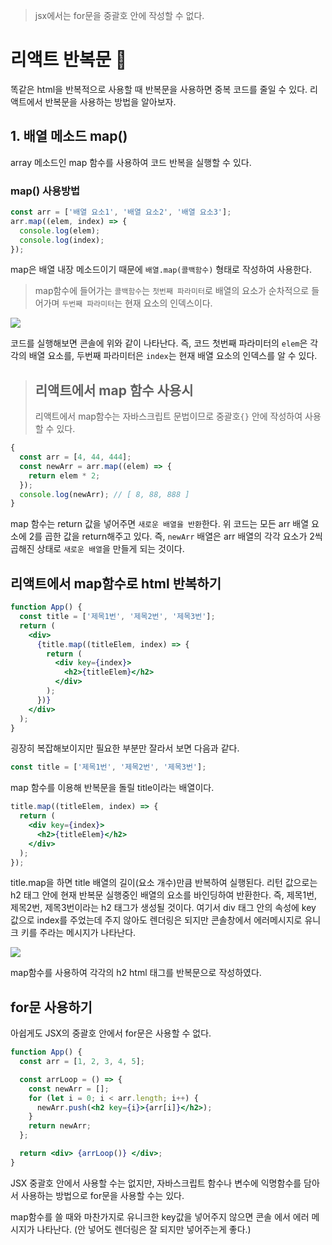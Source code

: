 > jsx에서는 for문을 중괄호 안에 작성할 수 없다.

# 리액트 반복문 💞

똑같은 html을 반복적으로 사용할 때 반복문을 사용하면 중복 코드를 줄일 수 있다.
리액트에서 반복문을 사용하는 방법을 알아보자.

## 1. 배열 메소드 map()

array 메소드인 map 함수를 사용하여 코드 반복을 실행할 수 있다.

### map() 사용방법

```javascript
const arr = ['배열 요소1', '배열 요소2', '배열 요소3'];
arr.map((elem, index) => {
  console.log(elem);
  console.log(index);
});
```

map은 배열 내장 메소드이기 때문에 `배열.map(콜백함수)` 형태로 작성하여 사용한다.

> map함수에 들어가는 `콜백함수`는 `첫번째 파라미터`로 배열의 요소가 순차적으로 들어가며 `두번째 파라미터`는 현재 요소의 인덱스이다.

![](https://velog.velcdn.com/images/reasonz/post/6db56ed3-e486-4d7a-8a1b-5aff5fcb4864/image.png)

코드를 실행해보면 콘솔에 위와 같이 나타난다.
즉, 코드 첫번째 파라미터의 `elem`은 각각의 배열 요소를, 두번째 파라미터은 `index`는 현재 배열 요소의 인덱스를 알 수 있다.

> ## 리액트에서 map 함수 사용시
>
> 리액트에서 map함수는 자바스크립트 문법이므로 중괄호`{}` 안에 작성하여 사용할 수 있다.

```jsx
{
  const arr = [4, 44, 444];
  const newArr = arr.map((elem) => {
    return elem * 2;
  });
  console.log(newArr); // [ 8, 88, 888 ]
}
```

map 함수는 return 값을 넣어주면 `새로운 배열을 반환`한다.
위 코드는 모든 arr 배열 요소에 2를 곱한 값을 return해주고 있다.
즉, `newArr` 배열은 arr 배열의 각각 요소가 2씩 곱해진 상태로 `새로운 배열`을 만들게 되는 것이다.

## 리액트에서 map함수로 html 반복하기

```jsx
function App() {
  const title = ['제목1번', '제목2번', '제목3번'];
  return (
    <div>
      {title.map((titleElem, index) => {
        return (
          <div key={index}>
            <h2>{titleElem}</h2>
          </div>
        );
      })}
    </div>
  );
}
```

굉장히 복잡해보이지만 필요한 부분만 잘라서 보면 다음과 같다.

```jsx
const title = ['제목1번', '제목2번', '제목3번'];
```

map 함수를 이용해 반복문을 돌릴 title이라는 배열이다.

```jsx
title.map((titleElem, index) => {
  return (
    <div key={index}>
      <h2>{titleElem}</h2>
    </div>
  );
});
```

title.map을 하면 title 배열의 길이(요소 개수)만큼 반복하여 실행된다.
리턴 값으로는 h2 태그 안에 현재 반복문 실행중인 배열의 요소를 바인딩하여 반환한다.
즉, 제목1번, 제목2번, 제목3번이라는 h2 태그가 생성될 것이다.
여기서 div 태그 안의 속성에 key 값으로 index를 주었는데 주지 않아도 렌더링은 되지만 콘솔창에서 에러메시지로 유니크 키를 주라는 메시지가 나타난다.

![](https://velog.velcdn.com/images/reasonz/post/f053911e-292a-47a4-a84f-6314d099ec26/image.png)

map함수를 사용하여 각각의 h2 html 태그를 반복문으로 작성하였다.

## for문 사용하기

아쉽게도 JSX의 중괄호 안에서 for문은 사용할 수 없다.

```jsx
function App() {
  const arr = [1, 2, 3, 4, 5];

  const arrLoop = () => {
    const newArr = [];
    for (let i = 0; i < arr.length; i++) {
      newArr.push(<h2 key={i}>{arr[i]}</h2>);
    }
    return newArr;
  };

  return <div> {arrLoop()} </div>;
}
```

JSX 중괄호 안에서 사용할 수는 없지만, 자바스크립트 함수나 변수에 익명함수를 담아서 사용하는 방법으로 for문을 사용할 수는 있다.

map함수를 쓸 때와 마찬가지로 유니크한 key값을 넣어주지 않으면 콘솔 에서 에러 메시지가 나타난다. (안 넣어도 렌더링은 잘 되지만 넣어주는게 좋다.)
